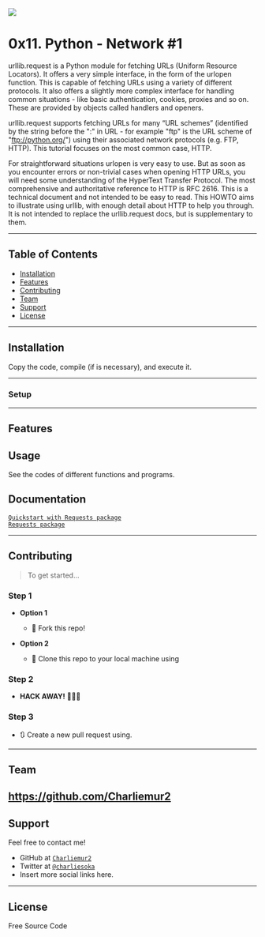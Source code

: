 <img src="https://encrypted-tbn0.gstatic.com/images?q=tbn%3AANd9GcSsV7piv7EJmz6EKXeVDYtULKaL4CzibNgqeg&usqp=CAU">

# 0x11. Python - Network #1

urllib.request is a Python module for fetching URLs (Uniform Resource Locators). It offers a very simple interface, in the form of the urlopen function. This is capable of fetching URLs using a variety of different protocols. It also offers a slightly more complex interface for handling common situations - like basic authentication, cookies, proxies and so on. These are provided by objects called handlers and openers.

urllib.request supports fetching URLs for many “URL schemes” (identified by the string before the ":" in URL - for example "ftp" is the URL scheme of "ftp://python.org/") using their associated network protocols (e.g. FTP, HTTP). This tutorial focuses on the most common case, HTTP.

For straightforward situations urlopen is very easy to use. But as soon as you encounter errors or non-trivial cases when opening HTTP URLs, you will need some understanding of the HyperText Transfer Protocol. The most comprehensive and authoritative reference to HTTP is RFC 2616. This is a technical document and not intended to be easy to read. This HOWTO aims to illustrate using urllib, with enough detail about HTTP to help you through. It is not intended to replace the urllib.request docs, but is supplementary to them.

---

## Table of Contents

- [Installation](#installation)
- [Features](#features)
- [Contributing](#contributing)
- [Team](#team)
- [Support](#support)
- [License](#license)


---


## Installation

Copy the code, compile (if is necessary), and execute it.

---

### Setup

---

## Features
## Usage 

See the codes of different functions and programs.

## Documentation 

<a href="https://intranet.hbtn.io/rltoken/mJaq5ekXQ__0ZvNVIgRTFg">`Quickstart with Requests package`</a><br>
<a href="https://intranet.hbtn.io/rltoken/vASkzTN4C0pYIuomIy86ow">`Requests package`</a><br>

---

## Contributing

> To get started...

### Step 1

- **Option 1**
    - 🍴 Fork this repo!

- **Option 2**
    - 👯 Clone this repo to your local machine using 

### Step 2

- **HACK AWAY!** 🔨🔨🔨

### Step 3

- 🔃 Create a new pull request using. 
---

## Team

https://github.com/Charliemur2
---

## Support

Feel free to contact me!

- GitHub at <a href="https://github.com/Charliemur2">`Charliemur2`</a>
- Twitter at <a href="https://twitter.com/charliesoka">`@charliesoka`</a>
- Insert more social links here.

---

## License

Free Source Code
